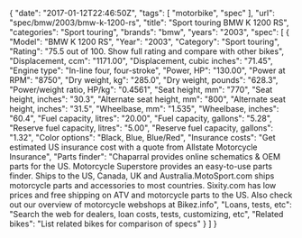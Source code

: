 {
    "date": "2017-01-12T22:46:50Z",
    "tags": [
        "motorbike",
        "spec"
    ],
    "url": "spec\/bmw\/2003\/bmw-k-1200-rs",
    "title": "Sport touring BMW K 1200 RS",
    "categories": "Sport touring",
    "brands": "bmw",
    "years": "2003",
    "spec": [
        {
            "Model": "BMW K 1200 RS",
            "Year": "2003",
            "Category": "Sport touring",
            "Rating": "75.5 out of 100. Show full rating and compare with other bikes",
            "Displacement, ccm": "1171.00",
            "Displacement, cubic inches": "71.45",
            "Engine type": "In-line four, four-stroke",
            "Power, HP": "130.00",
            "Power at RPM": "8750",
            "Dry weight, kg": "285.0",
            "Dry weight, pounds": "628.3",
            "Power\/weight ratio, HP\/kg": "0.4561",
            "Seat height, mm": "770",
            "Seat height, inches": "30.3",
            "Alternate seat height, mm": "800",
            "Alternate seat height, inches": "31.5",
            "Wheelbase, mm": "1.535",
            "Wheelbase, inches": "60.4",
            "Fuel capacity, litres": "20.00",
            "Fuel capacity, gallons": "5.28",
            "Reserve fuel capacity, litres": "5.00",
            "Reserve fuel capacity, gallons": "1.32",
            "Color options": "Black, Blue, Blue\/Red",
            "Insurance costs": "Get estimated US insurance cost with a quote from Allstate Motorcycle Insurance",
            "Parts finder": "Chaparral provides online schematics & OEM parts for the US.   Motorcycle Superstore provides an easy-to-use parts finder. Ships to the US, Canada, UK and Australia.MotoSport.com ships motorcycle parts and accessories to most countries.    Sixity.com has low prices and free shipping on ATV and motorcycle parts to the US. Also check out our overview of motorcycle webshops at Bikez.info",
            "Loans, tests, etc": "Search the web for dealers, loan costs, tests, customizing, etc",
            "Related bikes": "List related bikes for comparison of specs"
        }
    ]
}